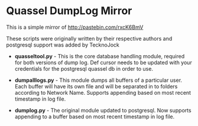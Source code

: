 ﻿# Quassel DumpLog Mirror

This is a simple mirror of http://pastebin.com/rxcK6BmV

These scripts were originally written by their respective authors and postgresql support was added by TecknoJock

* **quasseltool.py** - This is the core database handling module, required for both versions of dump log.
Def cursor needs to be updated with your credentials for the postgresql quassel db in order to use.

* **dumpalllogs.py** - This module dumps all buffers of a particular user. Each buffer will have its own file and will be separated in to folders according to Network Name. Supports appending based on most recent timestamp in log file.

* **dumplog.py** - The original module updated to postgresql. Now supports appending to a buffer based on most recent timestamp in log file.
